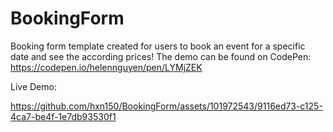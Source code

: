 # BookingForm

Booking form template created for users to book an event for a specific date and see the according prices!
The demo can be found on CodePen: https://codepen.io/helennguyen/pen/LYMjZEK 

Live Demo: 

https://github.com/hxn150/BookingForm/assets/101972543/9116ed73-c125-4ca7-be4f-1e7db93530f1



